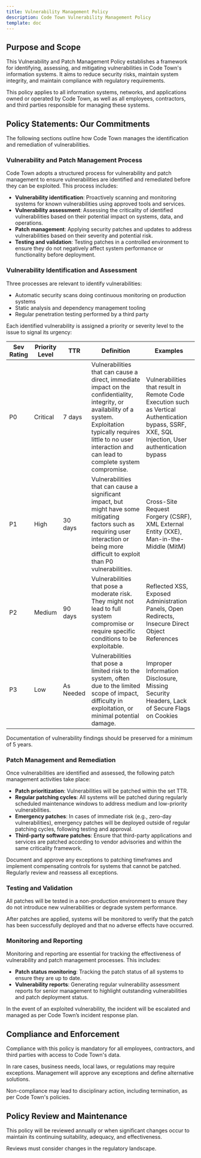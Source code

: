 ```yaml
---
title: Vulnerability Management Policy
description: Code Town Vulnerability Management Policy
template: doc
---
```


## Purpose and Scope

This Vulnerability and Patch Management Policy establishes a framework for
identifying, assessing, and mitigating vulnerabilities in Code Town's
information systems. It aims to reduce security risks, maintain system
integrity, and maintain compliance with regulatory requirements.

This policy applies to all information systems, networks, and applications owned
or operated by Code Town, as well as all employees, contractors, and third
parties responsible for managing these systems.

## Policy Statements: Our Commitments

The following sections outline how Code Town manages the identification and
remediation of vulnerabilities.

### Vulnerability and Patch Management Process

Code Town adopts a structured process for vulnerability and patch management to
ensure vulnerabilities are identified and remediated before they can be
exploited. This process includes:

- **Vulnerability identification**: Proactively scanning and monitoring systems
  for known vulnerabilities using approved tools and services.
- **Vulnerability assessment**: Assessing the criticality of identified
  vulnerabilities based on their potential impact on systems, data, and
  operations.
- **Patch management**: Applying security patches and updates to address
  vulnerabilities based on their severity and potential risk.
- **Testing and validation**: Testing patches in a controlled environment to
  ensure they do not negatively affect system performance or functionality
  before deployment.

### Vulnerability Identification and Assessment

Three processes are relevant to identify vulnerabilities:

- Automatic security scans doing continuous monitoring on production systems
- Static analysis and dependency management tooling
- Regular penetration testing performed by a third party

Each identified vulnerability is assigned a priority or severity level to the
issue to signal its urgency:

| Sev Rating | Priority Level | TTR       | Definition                                                                                                                                                                                                                          | Examples                                                                                                                                          |
| ---------- | -------------- | --------- | ----------------------------------------------------------------------------------------------------------------------------------------------------------------------------------------------------------------------------------- | ------------------------------------------------------------------------------------------------------------------------------------------------- |
| P0         | Critical       | 7 days    | Vulnerabilities that can cause a direct, immediate impact on the confidentiality, integrity, or availability of a system. Exploitation typically requires little to no user interaction and can lead to complete system compromise. | Vulnerabilities that result in Remote Code Execution such as Vertical Authentication bypass, SSRF, XXE, SQL Injection, User authentication bypass |
| P1         | High           | 30 days   | Vulnerabilities that can cause a significant impact, but might have some mitigating factors such as requiring user interaction or being more difficult to exploit than P0 vulnerabilities.                                          | Cross-Site Request Forgery (CSRF), XML External Entity (XXE), Man-in-the-Middle (MitM)                                                            |
| P2         | Medium         | 90 days   | Vulnerabilities that pose a moderate risk. They might not lead to full system compromise or require specific conditions to be exploitable.                                                                                          | Reflected XSS, Exposed Administration Panels, Open Redirects, Insecure Direct Object References                                                   |
| P3         | Low            | As Needed | Vulnerabilities that pose a limited risk to the system, often due to the limited scope of impact, difficulty in exploitation, or minimal potential damage.                                                                          | Improper Information Disclosure, Missing Security Headers, Lack of Secure Flags on Cookies                                                        |

Documentation of vulnerability findings should be preserved for a minimum of 5
years.

### Patch Management and Remediation

Once vulnerabilities are identified and assessed, the following patch management
activities take place:

- **Patch prioritization**: Vulnerabilities will be patched within the set TTR.
- **Regular patching cycles**: All systems will be patched during regularly
  scheduled maintenance windows to address medium and low-priority
  vulnerabilities.
- **Emergency patches**: In cases of immediate risk (e.g., zero-day
  vulnerabilities), emergency patches will be deployed outside of regular
  patching cycles, following testing and approval.
- **Third-party software patches**: Ensure that third-party applications and
  services are patched according to vendor advisories and within the same
  criticality framework.

Document and approve any exceptions to patching timeframes and implement
compensating controls for systems that cannot be patched. Regularly review and
reassess all exceptions.

### Testing and Validation

All patches will be tested in a non-production environment to ensure they do not
introduce new vulnerabilities or degrade system performance.

After patches are applied, systems will be monitored to verify that the patch
has been successfully deployed and that no adverse effects have occurred.

### Monitoring and Reporting

Monitoring and reporting are essential for tracking the effectiveness of
vulnerability and patch management processes. This includes:

- **Patch status monitoring**: Tracking the patch status of all systems to
  ensure they are up to date.
- **Vulnerability reports**: Generating regular vulnerability assessment reports
  for senior management to highlight outstanding vulnerabilities and patch
  deployment status.

In the event of an exploited vulnerability, the incident will be escalated and
managed as per Code Town’s incident response plan.

## Compliance and Enforcement

Compliance with this policy is mandatory for all employees, contractors, and
third parties with access to Code Town's data.

In rare cases, business needs, local laws, or regulations may require
exceptions. Management will approve any exceptions and define alternative
solutions.

Non-compliance may lead to disciplinary action, including termination, as per
Code Town's policies.

## Policy Review and Maintenance

This policy will be reviewed annually or when significant changes occur to
maintain its continuing suitability, adequacy, and effectiveness.

Reviews must consider changes in the regulatory landscape.
